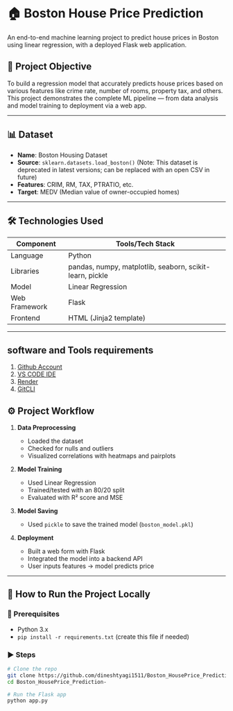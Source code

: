 # 🏠 Boston House Price Prediction

An end-to-end machine learning project to predict house prices in Boston using linear regression, with a deployed Flask web application.

## 📌 Project Objective

To build a regression model that accurately predicts house prices based on various features like crime rate, number of rooms, property tax, and others. This project demonstrates the complete ML pipeline — from data analysis and model training to deployment via a web app.

---

## 📊 Dataset

- **Name**: Boston Housing Dataset
- **Source**: `sklearn.datasets.load_boston()` (Note: This dataset is deprecated in latest versions; can be replaced with an open CSV in future)
- **Features**: CRIM, RM, TAX, PTRATIO, etc.
- **Target**: MEDV (Median value of owner-occupied homes)

---

## 🛠️ Technologies Used

| Component    | Tools/Tech Stack                     |
|--------------|--------------------------------------|
| Language     | Python                               |
| Libraries    | pandas, numpy, matplotlib, seaborn, scikit-learn, pickle |
| Model        | Linear Regression                    |
| Web Framework| Flask                                |
| Frontend     | HTML (Jinja2 template)               |

---

## software and Tools requirements

1. [Github Account](https://github.com)
2. [VS CODE IDE](https://code.visualstudio.com)
3. [Render](https://render.com/)
4. [GitCLI](https://git-scm.com/book/en/v2)


## ⚙️ Project Workflow

1. **Data Preprocessing**
   - Loaded the dataset
   - Checked for nulls and outliers
   - Visualized correlations with heatmaps and pairplots

2. **Model Training**
   - Used Linear Regression
   - Trained/tested with an 80/20 split
   - Evaluated with R² score and MSE

3. **Model Saving**
   - Used `pickle` to save the trained model (`boston_model.pkl`)

4. **Deployment**
   - Built a web form with Flask
   - Integrated the model into a backend API
   - User inputs features → model predicts price

---

## 🚀 How to Run the Project Locally

### 🔧 Prerequisites
- Python 3.x
- `pip install -r requirements.txt` (create this file if needed)

### ▶️ Steps

```bash
# Clone the repo
git clone https://github.com/dineshtyagi1511/Boston_HousePrice_Prediction-.git
cd Boston_HousePrice_Prediction-

# Run the Flask app
python app.py

